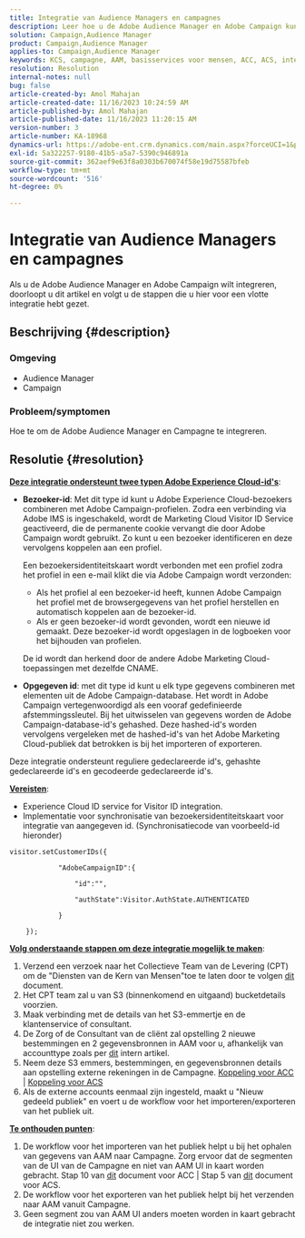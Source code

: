 ```yaml
---
title: Integratie van Audience Managers en campagnes
description: Leer hoe u de Adobe Audience Manager en Adobe Campaign kunt integreren.
solution: Campaign,Audience Manager
product: Campaign,Audience Manager
applies-to: Campaign,Audience Manager
keywords: KCS, campagne, AAM, basisservices voor mensen, ACC, ACS, integratie
resolution: Resolution
internal-notes: null
bug: false
article-created-by: Amol Mahajan
article-created-date: 11/16/2023 10:24:59 AM
article-published-by: Amol Mahajan
article-published-date: 11/16/2023 11:20:15 AM
version-number: 3
article-number: KA-18968
dynamics-url: https://adobe-ent.crm.dynamics.com/main.aspx?forceUCI=1&pagetype=entityrecord&etn=knowledgearticle&id=8e69bb5f-6a84-ee11-8179-6045bd006b4b
exl-id: 5a322257-9180-41b5-a5a7-5390c946891a
source-git-commit: 362aef9e63f8a0303b670074f58e19d75587bfeb
workflow-type: tm+mt
source-wordcount: '516'
ht-degree: 0%

---
```


# Integratie van Audience Managers en campagnes


Als u de Adobe Audience Manager en Adobe Campaign wilt integreren, doorloopt u dit artikel en volgt u de stappen die u hier voor een vlotte integratie hebt gezet.

## Beschrijving {#description}


### <b>Omgeving</b>

- Audience Manager
- Campaign




### <b>Probleem/symptomen</b>

Hoe te om de Adobe Audience Manager en Campagne te integreren.


## Resolutie {#resolution}




<u><b>Deze integratie ondersteunt twee typen Adobe Experience Cloud-id&#39;s</b></u>:

- <b>Bezoeker-id</b>: Met dit type id kunt u Adobe Experience Cloud-bezoekers combineren met Adobe Campaign-profielen. Zodra een verbinding via Adobe IMS is ingeschakeld, wordt de Marketing Cloud Visitor ID Service geactiveerd, die de permanente cookie vervangt die door Adobe Campaign wordt gebruikt. Zo kunt u een bezoeker identificeren en deze vervolgens koppelen aan een profiel.



  Een bezoekersidentiteitskaart wordt verbonden met een profiel zodra het profiel in een e-mail klikt die via Adobe Campaign wordt verzonden:

   - Als het profiel al een bezoeker-id heeft, kunnen Adobe Campaign het profiel met de browsergegevens van het profiel herstellen en automatisch koppelen aan de bezoeker-id.
   - Als er geen bezoeker-id wordt gevonden, wordt een nieuwe id gemaakt. Deze bezoeker-id wordt opgeslagen in de logboeken voor het bijhouden van profielen.

  De id wordt dan herkend door de andere Adobe Marketing Cloud-toepassingen met dezelfde CNAME.
- <b>Opgegeven id</b>: met dit type id kunt u elk type gegevens combineren met elementen uit de Adobe Campaign-database. Het wordt in Adobe Campaign vertegenwoordigd als een vooraf gedefinieerde afstemmingssleutel. Bij het uitwisselen van gegevens worden de Adobe Campaign-database-id&#39;s gehashed. Deze hashed-id&#39;s worden vervolgens vergeleken met de hashed-id&#39;s van het Adobe Marketing Cloud-publiek dat betrokken is bij het importeren of exporteren.


Deze integratie ondersteunt reguliere gedeclareerde id&#39;s, gehashte gedeclareerde id&#39;s en gecodeerde gedeclareerde id&#39;s.

<u><b>Vereisten</b></u>:

- Experience Cloud ID service for Visitor ID integration.
- Implementatie voor synchronisatie van bezoekersidentiteitskaart voor integratie van aangegeven id. (Synchronisatiecode van voorbeeld-id hieronder) &#x200B;



```
visitor.setCustomerIDs({

            "AdobeCampaignID":{

                "id":"",

                "authState":Visitor.AuthState.AUTHENTICATED

            }

    });
```




<u><b>Volg onderstaande stappen om deze integratie mogelijk te maken</b></u>:

1. Verzend een verzoek naar het Collectieve Team van de Levering (CPT) om de &quot;Diensten van de Kern van Mensen&quot;toe te laten door te volgen [dit](https://adobe-ent.crm.dynamics.com/main.aspx?appid=c8f3a4cd-a068-e911-a957-000d3a34e00b&amp;amp;pagetype=entityrecord&amp;amp;etn=knowledgearticle&amp;amp;id=d2a266a4-b3a9-ec11-983f-000d3a349e63) document.
2. Het CPT team zal u van S3 (binnenkomend en uitgaand) bucketdetails voorzien.
3. Maak verbinding met de details van het S3-emmertje en de klantenservice of consultant.
4. De Zorg of de Consultant van de cliënt zal opstelling 2 nieuwe bestemmingen en 2 gegevensbronnen in AAM voor u, afhankelijk van accounttype zoals per [dit](https://wiki.corp.adobe.com/pages/viewpage.action?pageId=1061261145) intern artikel.
5. Neem deze S3 emmers, bestemmingen, en gegevensbronnen details aan opstelling externe rekeningen in de Campagne. [Koppeling voor ACC](https://experienceleague.adobe.com/docs/experience-cloud-kcs/kbarticles/KA-16470.html?lang=es-ES) | [Koppeling voor ACS](https://experienceleague.adobe.com/docs/campaign-standard/using/integrating-with-adobe-cloud/working-with-campaign-and-audience-manager-or-people-core-service/sharing-audiences-with-audience-manager-or-people-core-service.html?lang=en)
6. Als de externe accounts eenmaal zijn ingesteld, maakt u &quot;Nieuw gedeeld publiek&quot; en voert u de workflow voor het importeren/exporteren van het publiek uit.


<u><b>Te onthouden punten</b></u>:

1. De workflow voor het importeren van het publiek helpt u bij het ophalen van gegevens van AAM naar Campagne. Zorg ervoor dat de segmenten van de UI van de Campagne en niet van AAM UI in kaart worden gebracht. Stap 10 van [dit](https://experienceleague.adobe.com/docs/experience-cloud-kcs/kbarticles/KA-16470.html?lang=es-ES) document voor ACC | Stap 5 van [dit](https://experienceleague.adobe.com/docs/campaign-standard/using/integrating-with-adobe-cloud/working-with-campaign-and-audience-manager-or-people-core-service/sharing-audiences-with-audience-manager-or-people-core-service.html?lang=en) document voor ACS.
2. De workflow voor het exporteren van het publiek helpt bij het verzenden naar AAM vanuit Campagne.
3. Geen segment zou van AAM UI anders moeten worden in kaart gebracht de integratie niet zou werken.
